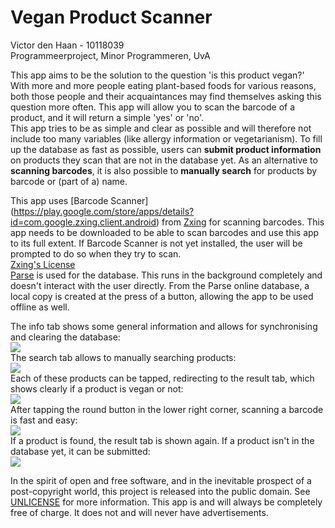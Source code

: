 # Vegan Product Scanner
Victor den Haan - 10118039  
Programmeerproject, Minor Programmeren, UvA  

This app aims to be the solution to the question 'is this product vegan?'  
With more and more people eating plant-based foods for various reasons, both
 those people and their acquaintances may find themselves asking this question
 more often. This app will allow you to scan the barcode of a product, and it
 will return a simple 'yes' or 'no'.  
This app tries to be as simple and clear as possible and will therefore not
 include too many variables (like allergy information or vegetarianism).
To fill up the database as fast as possible, users can **submit product
 information** on products they scan that are not in the database yet.
As an alternative to **scanning barcodes**, it is also possible to **manually
 search** for products by barcode or (part of a) name.

This app uses [Barcode Scanner]
(https://play.google.com/store/apps/details?id=com.google.zxing.client.android) 
 from [Zxing](https://github.com/zxing/zxing) for scanning barcodes. This app
 needs to be downloaded to be able to scan barcodes and use this app to its
 full extent. If Barcode Scanner is not yet installed, the user will be prompted
 to do so when they try to scan.  
[Zxing's License](https://github.com/zxing/zxing/blob/master/LICENSE)  
[Parse](https://www.parse.com/) is used for the database. This runs in the
background completely and doesn't interact with the user directly. From the
Parse online database, a local copy is created at the press of a button,
allowing the app to be used offline as well.  

The info tab shows some general information and allows for synchronising and
 clearing the database:  
![](doc/readme/info_fragment.png)  
The search tab allows to manually searching products:  
![](doc/readme/search_fragment.png)  
Each of these products can be tapped, redirecting to the result tab, which shows
 clearly if a product is vegan or not:  
![](doc/readme/result_fragment.png)  
After tapping the round button in the lower right corner, scanning a barcode is
 fast and easy:  
![](doc/readme/barcode_scanner.png)  
If a product is found, the result tab is shown again. If a product isn't in the
 database yet, it can be submitted:  
![](doc/readme/enter_fragment.png)  

In the spirit of open and free software, and in the inevitable prospect of a 
post-copyright world, this project is released into the public domain. See 
[UNLICENSE](UNLICENSE) for more information.
This app is and will always be completely free of charge. It does not and will
never have advertisements.